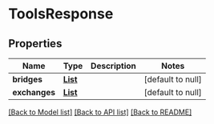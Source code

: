 # ToolsResponse
## Properties

| Name | Type | Description | Notes |
|------------ | ------------- | ------------- | -------------|
| **bridges** | [**List**](Bridge.md) |  | [default to null] |
| **exchanges** | [**List**](Exchange.md) |  | [default to null] |

[[Back to Model list]](../README.md#documentation-for-models) [[Back to API list]](../README.md#documentation-for-api-endpoints) [[Back to README]](../README.md)

